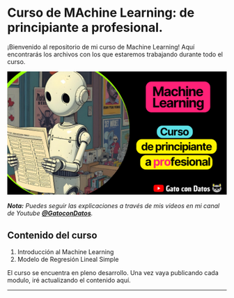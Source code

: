 # Curso de MAchine Learning: de principiante a profesional.

¡Bienvenido al repositorio de mi curso de Machine Learning! Aquí encontrarás los archivos con los que estaremos trabajando durante todo el curso. 

![Curso de Machine Learning](assets/curso_machine_Learning_gatocondatos.png)

_**Nota:** Puedes seguir las explicaciones a través de mis videos en mi canal de Youtube **[@GatoconDatos][1]**._



## Contenido del curso

1. Introducción al Machine Learning
2. Modelo de Regresión Lineal Simple


El curso se encuentra en pleno desarrollo. Una vez vaya publicando cada modulo, iré actualizando el contenido aquí.


[1]: https://www.youtube.com/@gatocondatos/videos


---
